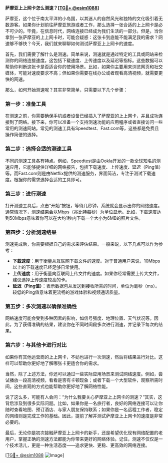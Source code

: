 **萨摩亚上上网卡怎么测速？[[TG💪+ @esim1088](https://t.me/s/esim1088)]**

萨摩亚，这个位于南太平洋的小岛国，以其迷人的自然风光和独特的文化吸引着无数游客。如果你计划前往萨摩亚旅游或者工作，那么选择一张合适的上上网卡是必不可少的。毕竟，在信息时代，网络连接已经成为我们生活的一部分。但是，当你拿到一张萨摩亚的上上网卡时，可能会疑惑：这张卡到底能不能满足我的需求？网速够不够快？今天，我们就来聊聊如何测试萨摩亚上上网卡的速度。

首先，我们需要了解什么是测速。简单来说，测速就是通过特定的工具或网站来检测你的网络连接速度。这包括下载速度、上传速度以及延迟等指标。这些数据可以帮助你判断这张卡是否适合你的使用场景。比如，如果你主要用来浏览网页和社交媒体，可能对速度要求不高；但如果你需要在线办公或者观看高清视频，就需要更快的网速。

那么，如何开始测速呢？其实非常简单，只需要以下几个步骤：

### **第一步：准备工具**
在测速之前，你需要确保手机或者设备已经插入了萨摩亚的上上网卡，并且成功连接到了网络。接下来，你可以准备一个支持测速功能的应用程序或者直接访问一些常用的测速网站。常见的测速工具有Speedtest、Fast.com等，这些都是免费且操作简便的选择。

### **第二步：选择合适的测速工具**
不同的测速工具各有特点。例如，Speedtest是由Ookla开发的一款全球知名的测速应用，它能够提供详细的网络报告，包括下载速度、上传速度、延迟（Ping值）等。而Fast.com则是由Netflix提供的测速服务，界面简洁，专注于测试下载速度。根据你的需求选择合适的工具即可。

### **第三步：进行测速**
打开测速工具后，点击“开始”按钮，等待几秒钟，系统就会显示出你的网络速度。通常情况下，测速结果会以Mbps（兆比特每秒）为单位显示。比如，下载速度达到50Mbps意味着你可以在大约1秒内下载一个大小为6MB的照片文件。

### **第四步：分析测速结果**
测速完成后，你需要根据自己的需求来评估结果。一般来说，以下几点可以作为参考：
- **下载速度**：用于衡量从互联网下载文件的速度。对于普通用户来说，10Mbps以上的下载速度已经足够日常使用。
- **上传速度**：用于衡量向互联网上传文件的速度。如果你经常需要上传大文件，建议选择上传速度较高的卡。
- **延迟（Ping值）**：表示数据包从发送到接收所需的时间，单位为毫秒（ms）。较低的Ping值意味着更流畅的游戏体验和视频通话质量。

### **第五步：多次测速以确保准确性**
网络速度可能会受到多种因素的影响，如信号强度、地理位置、天气状况等。因此，为了获得准确的结果，建议你在不同时间段多次进行测速，并记录下每次的结果。

### **第六步：与其他卡进行对比**
如果你有其他运营商的上上网卡，不妨也进行一次测速，然后将结果进行对比。这样可以帮助你更好地了解哪张卡更适合你的需求。

当然，除了上述方法，你还可以通过一些实际应用场景来测试网络速度。例如，尝试播放一段高清视频，看看是否有卡顿现象；或者下载一个大型软件，观察所需时间。这些直观的方式也能帮助你更好地了解网络性能。

说了这么多，可能有人会问：“为什么我要关心萨摩亚上上网卡的测速？”其实，这背后涉及到很多实际问题。比如，如果你是一名旅行者，良好的网络连接可以让你随时查看地图、预订酒店、与家人朋友保持联系；如果你是一名远程工作者，稳定的网络则是完成工作的基础。因此，提前了解并测试萨摩亚上上网卡的速度是非常必要的。

最后，无论你是初次接触萨摩亚上上网卡的新手，还是希望优化现有网络配置的老用户，掌握正确的测速方法都能为你带来更好的网络体验。记住，测速不仅仅是一个技术活儿，更是一种生活态度——追求更快、更稳、更高效的网络连接。

[[TG💪+ @esim1088](https://t.me/s/esim1088) ![Image](https://i.postimg.cc/4NQfJmqS/Snipaste-2025-05-13-00-14-12.png)]